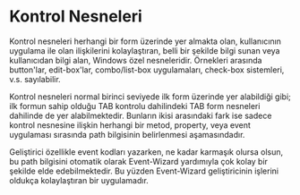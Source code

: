 # Kontrol Nesneleri

Kontrol nesneleri herhangi bir form üzerinde yer almakta olan, kullanıcının uygulama ile olan ilişkilerini kolaylaştıran, belli bir şekilde bilgi sunan veya kullanıcıdan bilgi alan, Windows özel nesneleridir. Örnekleri arasında button'lar, edit-box'lar, combo/list-box uygulamaları, check-box sistemleri, v.s. sayılabilir.

Kontrol nesneleri normal birinci seviyede ilk form üzerinde yer alabildiği gibi; ilk formun sahip olduğu TAB kontrolu dahilindeki TAB form nesneleri dahilinde de yer alabilmektedir. Bunların ikisi arasındaki fark ise sadece kontrol nesnesine ilişkin herhangi bir metod, property, veya event uygulaması sırasında path bilgisinin belirlenmesi aşamasındadır.

Geliştirici özellikle event kodları yazarken, ne kadar karmaşık olursa olsun, bu path bilgisini otomatik olarak Event-Wizard yardımıyla çok kolay bir şekilde elde edebilmektedir. Bu yüzden Event-Wizard geliştiricinin işlerini oldukça kolaylaştıran bir uygulamadır.
